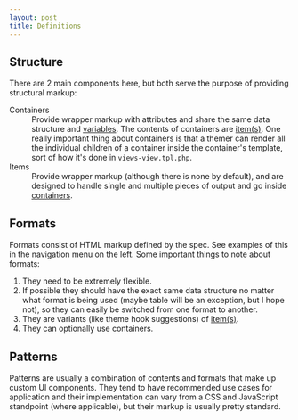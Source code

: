 ```yaml
---
layout: post
title: Definitions
---
```


## Structure

There are 2 main components here, but both serve the purpose of providing structural markup:

<dl>
  <dt>Containers</dt>
  <dd>Provide wrapper markup with attributes and share the same data structure and <a href="{{ site.baseurl }}/variables">variables</a>. The contents of containers are <a href="{{ site.baseurl }}/item">item(s)</a>. One really important thing about containers is that a themer can render all the individual children of a container inside the container's template, sort of how it's done in <code>views-view.tpl.php</code>.</dd>
  <dt>Items</dt>
  <dd>Provide wrapper markup (although there is none by default), and are designed to handle single and multiple pieces of output and go inside <a href="{{ site.baseurl }}/container">containers</a>.</dd>
</dl>

## Formats

Formats consist of HTML markup defined by the spec. See examples of this in the navigation menu on the left. Some important things to note about formats:

1. They need to be extremely flexible.
2. If possible they should have the exact same data structure no matter what format is being used (maybe table will be an exception, but I hope not), so they can easily be switched from one format to another.
3. They are variants (like theme hook suggestions) of <a href="{{ site.baseurl }}/item">item(s)</a>.
4. They can optionally use containers.

## Patterns

Patterns are usually a combination of contents and formats that make up custom UI components. They tend to have recommended use cases for application and their implementation can vary from a CSS and JavaScript standpoint (where applicable), but their markup is usually pretty standard.

